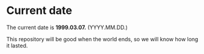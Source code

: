# Current date

The current date is **1999.03.07.** (YYYY.MM.DD.)

This repository will be good when the world ends, so we will know how long it lasted.